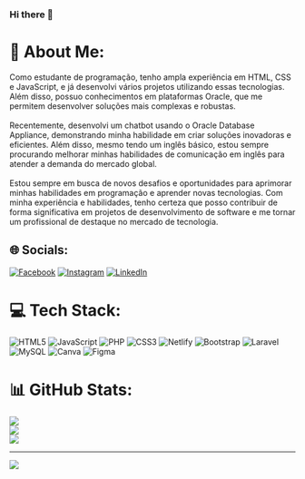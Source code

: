 ### Hi there 👋

# 💫 About Me:
Como estudante de programação, tenho ampla experiência em HTML, CSS e JavaScript, e já desenvolvi vários projetos utilizando essas tecnologias. Além disso, possuo conhecimentos em plataformas Oracle, que me permitem desenvolver soluções mais complexas e robustas.<br><br>Recentemente, desenvolvi um chatbot usando o Oracle Database Appliance, demonstrando minha habilidade em criar soluções inovadoras e eficientes. Além disso, mesmo tendo um inglês básico, estou sempre procurando melhorar minhas habilidades de comunicação em inglês para atender a demanda do mercado global.<br><br>Estou sempre em busca de novos desafios e oportunidades para aprimorar minhas habilidades em programação e aprender novas tecnologias. Com minha experiência e habilidades, tenho certeza que posso contribuir de forma significativa em projetos de desenvolvimento de software e me tornar um profissional de destaque no mercado de tecnologia. 


## 🌐 Socials:
[![Facebook](https://img.shields.io/badge/Facebook-%231877F2.svg?logo=Facebook&logoColor=white)](https://facebook.com/https://www.facebook.com/julio.mendes.9440/) [![Instagram](https://img.shields.io/badge/Instagram-%23E4405F.svg?logo=Instagram&logoColor=white)](https://instagram.com/@_juliomendes) [![LinkedIn](https://img.shields.io/badge/LinkedIn-%230077B5.svg?logo=linkedin&logoColor=white)](https://linkedin.com/in/https://www.linkedin.com/in/julio-mendes-01b283234/) 

# 💻 Tech Stack:
![HTML5](https://img.shields.io/badge/html5-%23E34F26.svg?style=for-the-badge&logo=html5&logoColor=white) ![JavaScript](https://img.shields.io/badge/javascript-%23323330.svg?style=for-the-badge&logo=javascript&logoColor=%23F7DF1E) ![PHP](https://img.shields.io/badge/php-%23777BB4.svg?style=for-the-badge&logo=php&logoColor=white) ![CSS3](https://img.shields.io/badge/css3-%231572B6.svg?style=for-the-badge&logo=css3&logoColor=white) ![Netlify](https://img.shields.io/badge/netlify-%23000000.svg?style=for-the-badge&logo=netlify&logoColor=#00C7B7) ![Bootstrap](https://img.shields.io/badge/bootstrap-%23563D7C.svg?style=for-the-badge&logo=bootstrap&logoColor=white) ![Laravel](https://img.shields.io/badge/laravel-%23FF2D20.svg?style=for-the-badge&logo=laravel&logoColor=white) ![MySQL](https://img.shields.io/badge/mysql-%2300f.svg?style=for-the-badge&logo=mysql&logoColor=white) ![Canva](https://img.shields.io/badge/Canva-%2300C4CC.svg?style=for-the-badge&logo=Canva&logoColor=white) 	![Figma](https://img.shields.io/badge/figma-%23F24E1E.svg?style=for-the-badge&logo=figma&logoColor=white)
# 📊 GitHub Stats:
![](https://github-readme-stats.vercel.app/api?username=Jumendess&theme=dark&hide_border=false&include_all_commits=true&count_private=true)<br/>
![](https://github-readme-streak-stats.herokuapp.com/?user=Jumendess&theme=dark&hide_border=false)<br/>
![](https://github-readme-stats.vercel.app/api/top-langs/?username=Jumendess&theme=dark&hide_border=false&include_all_commits=true&count_private=true&layout=compact)

---
[![](https://visitcount.itsvg.in/api?id=Jumendess&icon=0&color=0)](https://visitcount.itsvg.in)

<!-- Proudly created with GPRM ( https://gprm.itsvg.in ) -->
